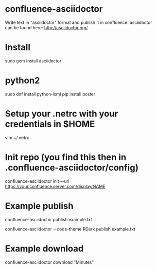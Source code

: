 # confluence-asciidoctor
Write text in "asciidoctor" format and publish it in confluence.
asciidoctor can be found here: http://asciidoctor.org/

# Install
sudo gem install asciidoctor

# python2
sudo dnf install python-lxml 
pip install poster

# Setup your .netrc with your credentials in $HOME
vim ~/.netrc

# Init repo (you find this then in .confluence-asciidoctor/config)
confluence-asciidoctor init --url https://your.confluence.server.com/display/NAME

# Example publish
confluence-asciidoctor publish example.txt

confluence-asciidoctor --code-theme RDark publish example.txt

# Example download
confluence-asciidoctor download "Minutes"

